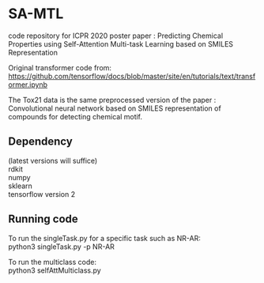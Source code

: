 # SA-MTL
code repository for ICPR 2020 poster paper : Predicting Chemical Properties using Self-Attention Multi-task Learning based on SMILES Representation

Original transformer code from: https://github.com/tensorflow/docs/blob/master/site/en/tutorials/text/transformer.ipynb

The Tox21 data is the same preprocessed version of the paper : Convolutional neural network based on SMILES representation of compounds for detecting chemical motif.

## Dependency  
(latest versions will suffice)  
rdkit   
numpy  
sklearn  
tensorflow version 2  

## Running code
To run the singleTask.py for a specific task such as NR-AR:   
python3 singleTask.py -p NR-AR  
  
  
To run the multiclass code:  
python3 selfAttMulticlass.py

